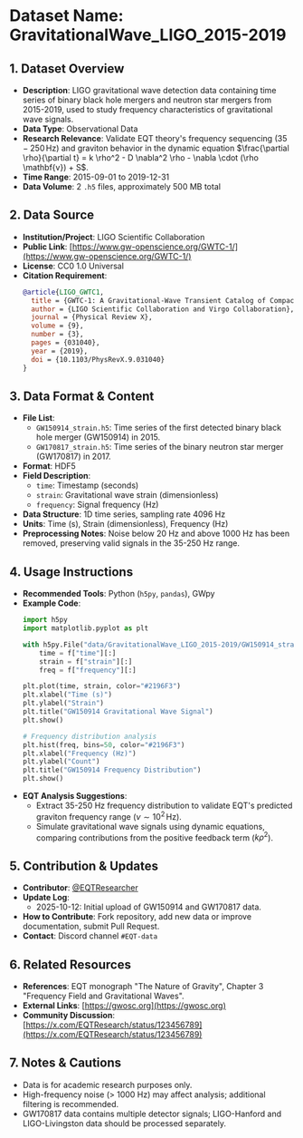 # Dataset Name: GravitationalWave_LIGO_2015-2019

## 1. Dataset Overview

- **Description**: LIGO gravitational wave detection data containing time series of binary black hole mergers and neutron star mergers from 2015-2019, used to study frequency characteristics of gravitational wave signals.
- **Data Type**: Observational Data
- **Research Relevance**: Validate EQT theory's frequency sequencing ($35-250 \, \text{Hz}$) and graviton behavior in the dynamic equation $\frac{\partial \rho}{\partial t} = k \rho^2 - D \nabla^2 \rho - \nabla \cdot (\rho \mathbf{v}) + S$.
- **Time Range**: 2015-09-01 to 2019-12-31
- **Data Volume**: 2 `.h5` files, approximately 500 MB total

## 2. Data Source

- **Institution/Project**: LIGO Scientific Collaboration
- **Public Link**: [https://www.gw-openscience.org/GWTC-1/](https://www.gw-openscience.org/GWTC-1/)
- **License**: CC0 1.0 Universal
- **Citation Requirement**:
  ```bibtex
  @article{LIGO_GWTC1,
    title = {GWTC-1: A Gravitational-Wave Transient Catalog of Compact Binary Mergers Observed by LIGO and Virgo during the First and Second Observing Runs},
    author = {LIGO Scientific Collaboration and Virgo Collaboration},
    journal = {Physical Review X},
    volume = {9},
    number = {3},
    pages = {031040},
    year = {2019},
    doi = {10.1103/PhysRevX.9.031040}
  }
  ```

## 3. Data Format & Content

- **File List**:
  - `GW150914_strain.h5`: Time series of the first detected binary black hole merger (GW150914) in 2015.
  - `GW170817_strain.h5`: Time series of the binary neutron star merger (GW170817) in 2017.
- **Format**: HDF5
- **Field Description**:
  - `time`: Timestamp (seconds)
  - `strain`: Gravitational wave strain (dimensionless)
  - `frequency`: Signal frequency (Hz)
- **Data Structure**: 1D time series, sampling rate 4096 Hz
- **Units**: Time (s), Strain (dimensionless), Frequency (Hz)
- **Preprocessing Notes**: Noise below 20 Hz and above 1000 Hz has been removed, preserving valid signals in the 35-250 Hz range.

## 4. Usage Instructions

- **Recommended Tools**: Python (`h5py`, `pandas`), GWpy
- **Example Code**:
  ```python
  import h5py
  import matplotlib.pyplot as plt
  
  with h5py.File("data/GravitationalWave_LIGO_2015-2019/GW150914_strain.h5", "r") as f:
      time = f["time"][:]
      strain = f["strain"][:]
      freq = f["frequency"][:]
  
  plt.plot(time, strain, color="#2196F3")
  plt.xlabel("Time (s)")
  plt.ylabel("Strain")
  plt.title("GW150914 Gravitational Wave Signal")
  plt.show()
  
  # Frequency distribution analysis
  plt.hist(freq, bins=50, color="#2196F3")
  plt.xlabel("Frequency (Hz)")
  plt.ylabel("Count")
  plt.title("GW150914 Frequency Distribution")
  plt.show()
  ```
- **EQT Analysis Suggestions**:
  - Extract 35-250 Hz frequency distribution to validate EQT's predicted graviton frequency range ($\nu \sim 10^2 \, \text{Hz}$).
  - Simulate gravitational wave signals using dynamic equations, comparing contributions from the positive feedback term ($k \rho^2$).

## 5. Contribution & Updates

- **Contributor**: [@EQTResearcher](https://github.com/EQTResearcher)
- **Update Log**:
  - 2025-10-12: Initial upload of GW150914 and GW170817 data.
- **How to Contribute**: Fork repository, add new data or improve documentation, submit Pull Request.
- **Contact**: Discord channel `#EQT-data`

## 6. Related Resources

- **References**: EQT monograph "The Nature of Gravity", Chapter 3 "Frequency Field and Gravitational Waves".
- **External Links**: [https://gwosc.org](https://gwosc.org)
- **Community Discussion**: [https://x.com/EQTResearch/status/123456789](https://x.com/EQTResearch/status/123456789)

## 7. Notes & Cautions

- Data is for academic research purposes only.
- High-frequency noise (> 1000 Hz) may affect analysis; additional filtering is recommended.
- GW170817 data contains multiple detector signals; LIGO-Hanford and LIGO-Livingston data should be processed separately.
